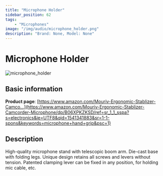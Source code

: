 ```yaml
---
title: "Microphone Holder"
sidebar_position: 62
tags:
    - "Microphones"
image: "/img/audio/microphone_holder.png"
description: "Brand: None, Model: None"
---
```

# Microphone Holder

![microphone_holder](/img/audio/microphone_holder.png)

## Basic information

**Product page**: [https://www.amazon.com/Mouriv-Ergonomic-Stablizer-Camco...](https://www.amazon.com/Mouriv-Ergonomic-Stablizer-Camcorder-Microphone/dp/B06XPKZKSD/ref=sr_1_1_sspa?s=electronics&ie=UTF8&qid=1541341883&sr=1-1-spons&keywords=microphone+hand+grip&psc=1)

## Description

High\-quality microphone stand with telescopic boom arm\. Die\-cast base with folding legs\. Unique design retains all screws and levers without tension\. Patented clamping lever can be fixed in any position, for holding mic cable, etc\.

